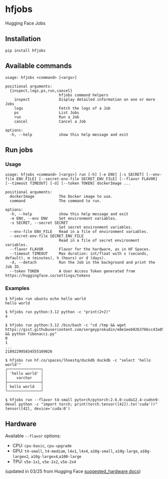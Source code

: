 # hfjobs

Hugging Face Jobs

## Installation

```
pip install hfjobs
```

## Available commands

```
usage: hfjobs <command> [<args>]

positional arguments:
  {inspect,logs,ps,run,cancel}
                        hfjobs command helpers
    inspect             Display detailed information on one or more Jobs
    logs                Fetch the logs of a Job
    ps                  List Jobs
    run                 Run a Job
    cancel              Cancel a Job

options:
  -h, --help            show this help message and exit
```

## Run jobs

### Usage

```
usage: hfjobs <command> [<args>] run [-h] [-e ENV] [-s SECRET] [--env-file ENV_FILE] [--secret-env-file SECRET_ENV_FILE] [--flavor FLAVOR] [--timeout TIMEOUT] [-d] [--token TOKEN] dockerImage ...

positional arguments:
  dockerImage           The Docker image to use.
  command               The command to run.

options:
  -h, --help            show this help message and exit
  -e ENV, --env ENV     Set environment variables.
  -s SECRET, --secret SECRET
                        Set secret environment variables.
  --env-file ENV_FILE   Read in a file of environment variables.
  --secret-env-file SECRET_ENV_FILE
                        Read in a file of secret environment variables.
  --flavor FLAVOR       Flavor for the hardware, as in HF Spaces.
  --timeout TIMEOUT     Max duration: int/float with s (seconds, default), m (minutes), h (hours) or d (days).
  -d, --detach          Run the Job in the background and print the Job ID.
  --token TOKEN         A User Access Token generated from https://huggingface.co/settings/tokens
```

### Examples

```
$ hfjobs run ubuntu echo hello world
hello world
```

```
$ hfjobs run python:3.12 python -c "print(2+2)"
4
```

```
$ hfjobs run python:3.12 /bin/bash -c "cd /tmp && wget https://gist.githubusercontent.com/sergeyprokudin/e8e1eeb9263766cc43a05ab9190442e4/raw/3c34504fd646517aeb15903700f8e9c1f4d6d2e5/fibonacci.py && python fibonacci.py"
0
1
...
218922995834555169026
```

```
$ hfjobs run hf.co/spaces/lhoestq/duckdb duckdb -c "select 'hello world'"
┌───────────────┐
│ 'hello world' │
│    varchar    │
├───────────────┤
│ hello world   │
└───────────────┘
```

```
$ hfjobs run --flavor t4-small pytorch/pytorch:2.6.0-cuda12.4-cudnn9-devel python -c "import torch; print(torch.tensor([42]).to('cuda'))"
tensor([42], device='cuda:0')
```


## Hardware

Available `--flavor` options:

- CPU: `cpu-basic`, `cpu-upgrade`
- GPU: `t4-small`, `t4-medium`, `l4x1`, `l4x4`, `a10g-small`, `a10g-large`, `a10g-largex2`, `a10g-largex4`,`a100-large`
- TPU: `v5e-1x1`, `v5e-2x2`, `v5e-2x4`

(updated in 03/25 from Hugging Face [suggested_hardware docs](https://huggingface.co/docs/hub/en/spaces-config-reference))
